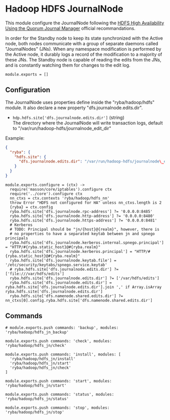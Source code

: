 
# Hadoop HDFS JournalNode

This module configure the JournalNode following the 
[HDFS High Availability Using the Quorum Journal Manager](https://hadoop.apache.org/docs/r2.3.0/hadoop-yarn/hadoop-yarn-site/HDFSHighAvailabilityWithQJM.html) official 
recommandations.

In order for the Standby node to keep its state synchronized with the Active 
node, both nodes communicate with a group of separate daemons called 
"JournalNodes" (JNs). When any namespace modification is performed by the Active 
node, it durably logs a record of the modification to a majority of these JNs. 
The Standby node is capable of reading the edits from the JNs, and is constantly 
watching them for changes to the edit log.

    module.exports = []

## Configuration

The JournalNode uses properties define inside the "ryba/hadoop/hdfs" module. It
also declare a new property "dfs.journalnode.edits.dir".

*   `hdp.hdfs.site['dfs.journalnode.edits.dir']` (string)   
    The directory where the JournalNode will write transaction logs, default
    to "/var/run/hadoop-hdfs/journalnode\_edit\_dir"

Example:

```json
{
  "ryba": {
    "hdfs.site": {
      "dfs.journalnode.edits.dir": "/var/run/hadoop-hdfs/journalnode\_edit\_dir"
    }
  }
}
```

    module.exports.configure = (ctx) ->
      require('masson/core/iptables').configure ctx
      require('../core').configure ctx
      nn_ctxs = ctx.contexts 'ryba/hadoop/hdfs_nn'
      throw Error "HDFS not configured for HA" unless nn_ctxs.length is 2
      {ryba} = ctx.config
      ryba.hdfs.site['dfs.journalnode.rpc-address'] ?= '0.0.0.0:8485'
      ryba.hdfs.site['dfs.journalnode.http-address'] ?= '0.0.0.0:8480'
      ryba.hdfs.site['dfs.journalnode.https-address'] ?= '0.0.0.0:8481'
      # Kerberos
      # TODO: Principal should be "jn/{host}@{realm}", however, there is
      # no properties to have a separated keytab between jn and spnego principals
      ryba.hdfs.site['dfs.journalnode.kerberos.internal.spnego.principal'] = "HTTP/#{ryba.static_host}@#{ryba.realm}"
      ryba.hdfs.site['dfs.journalnode.kerberos.principal'] = "HTTP/#{ryba.static_host}@#{ryba.realm}"
      ryba.hdfs.site['dfs.journalnode.keytab.file'] = '/etc/security/keytabs/spnego.service.keytab'
      # ryba.hdfs.site['dfs.journalnode.edits.dir'] ?= ['file:///var/hdfs/edits']
      ryba.hdfs.site['dfs.journalnode.edits.dir'] ?= ['/var/hdfs/edits']
      ryba.hdfs.site['dfs.journalnode.edits.dir'] = ryba.hdfs.site['dfs.journalnode.edits.dir'].join ',' if Array.isArray ryba.hdfs.site['dfs.journalnode.edits.dir']
      ryba.hdfs.site['dfs.namenode.shared.edits.dir'] ?= nn_ctxs[0].config.ryba.hdfs.site['dfs.namenode.shared.edits.dir']

## Commands

    # module.exports.push commands: 'backup', modules: 'ryba/hadoop/hdfs_jn_backup'

    module.exports.push commands: 'check', modules: 'ryba/hadoop/hdfs_jn/check'

    module.exports.push commands: 'install', modules: [
      'ryba/hadoop/hdfs_jn/install'
      'ryba/hadoop/hdfs_jn/start'
      'ryba/hadoop/hdfs_jn/check'
    ]

    module.exports.push commands: 'start', modules: 'ryba/hadoop/hdfs_jn/start'

    module.exports.push commands: 'status', modules: 'ryba/hadoop/hdfs_jn/status'

    module.exports.push commands: 'stop', modules: 'ryba/hadoop/hdfs_jn/stop'


[qjm]: http://hadoop.apache.org/docs/r2.3.0/hadoop-yarn/hadoop-yarn-site/HDFSHighAvailabilityWithQJM.html#Architecture
